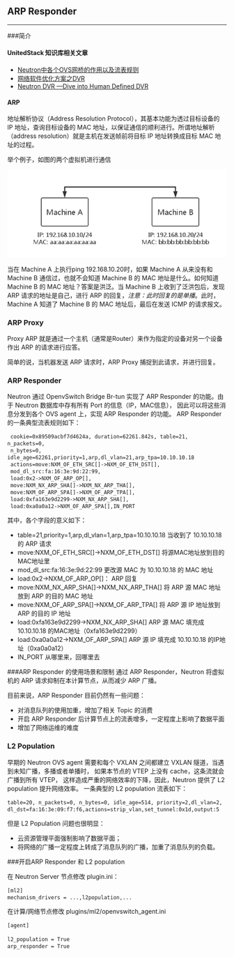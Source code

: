 ## ARP Responder

---

###简介

#### UnitedStack 知识库相关文章

 - [Neutron中各个OVS网桥的作用以及流表规则](https://confluence.ustack.com/pages/viewpage.action?pageId=12063326)
 - [网络软件优化方案之DVR](https://confluence.ustack.com/pages/viewpage.action?pageId=14024938)
 - [Neutron DVR —Dive into Human Defined DVR](https://confluence.ustack.com/pages/viewpage.action?pageId=16096933)

#### ARP

地址解析协议（Address Resolution Protocol），其基本功能为透过目标设备的 IP 地址，查询目标设备的 MAC 地址，以保证通信的顺利进行。所谓地址解析（address resolution）就是主机在发送帧前将目标 IP 地址转换成目标 MAC 地址的过程。

 举个例子，如图的两个虚拟机进行通信

 ![two_machines][1]

 当在 Machine A 上执行ping 192.168.10.20时，如果 Machine A 从来没有和 Machine B 通信过，也就不会知道 Machine B 的 MAC 地址是什么。如何知道 Machine B 的 MAC 地址？答案是洪泛。当 Machine B 上收到了泛洪包后，发现 ARP 请求的地址是自己，进行 ARP 的回复，*注意：此时回复的是单播*。此时，Machine A 知道了 Machine B 的 MAC 地址后，最后在发送 ICMP 的请求报文。

### ARP Proxy

Proxy ARP 就是通过一个主机（通常是Router）来作为指定的设备对另一个设备作出 ARP 的请求进行应答。

 简单的说，当机器发送 ARP 请求时，ARP Proxy 捕捉到此请求，并进行回复。

### ARP Responder
Neutron 通过 OpenvSwitch Bridge Br-tun 实现了 ARP Responder 的功能。由于 Neutron 数据库中存有所有 Port 的信息（IP，MAC信息），
因此可以将这些消息分发到各个 OVS agent 上，实现 ARP Responder 的功能。
ARP Responder 的一条典型流表规则如下：
```
 cookie=0x89509acbf7d4624a, duration=62261.842s, table=21, n_packets=0,
 n_bytes=0, idle_age=62261,priority=1,arp,dl_vlan=21,arp_tpa=10.10.10.18
 actions=move:NXM_OF_ETH_SRC[]->NXM_OF_ETH_DST[],
 mod_dl_src:fa:16:3e:9d:22:99,
 load:0x2->NXM_OF_ARP_OP[],
 move:NXM_NX_ARP_SHA[]->NXM_NX_ARP_THA[],
 move:NXM_OF_ARP_SPA[]->NXM_OF_ARP_TPA[],
 load:0xfa163e9d2299->NXM_NX_ARP_SHA[],
 load:0xa0a0a12->NXM_OF_ARP_SPA[],IN_PORT
```
其中，各个字段的意义如下：
 - table=21,priority=1,arp,dl_vlan=1,arp_tpa=10.10.10.18
      当收到了 10.10.10.18 的 ARP 请求
 - move:NXM_OF_ETH_SRC[]->NXM_OF_ETH_DST[]
      将源MAC地址放到目的MAC地址里
 - mod_dl_src:fa:16:3e:9d:22:99
      更改源 MAC 为 10.10.10.18 的 MAC 地址
 - load:0x2->NXM_OF_ARP_OP[]：
      ARP 回复
 - move:NXM_NX_ARP_SHA[]->NXM_NX_ARP_THA[]
      将 ARP 源 MAC 地址放到 ARP 的目的 MAC 地址
 - move:NXM_OF_ARP_SPA[]->NXM_OF_ARP_TPA[]
      将 ARP 源 IP 地址放到 ARP 的目的 IP 地址
 - load:0xfa163e9d2299->NXM_NX_ARP_SHA[]
      ARP 源 MAC 填充成 10.10.10.18 的MAC地址（0xfa163e9d2299）
 - load:0xa0a0a12->NXM_OF_ARP_SPA[]
     ARP 源 IP 填充成 10.10.10.18 的IP地址（0xa0a0a12）
 - IN_PORT
      从哪里来，回哪里去
 

###ARP Responder 的使用场景和限制
通过 ARP Responder，Neutron 将虚拟机的 ARP 请求抑制在本计算节点，从而减少 ARP 广播。

 目前来说，ARP Responder 目前仍然有一些问题：
 - 对消息队列的使用加重，增加了相关 Topic 的消费
 - 开启 ARP Responder 后计算节点上的流表增多，一定程度上影响了数据平面
 - 增加了网络运维的难度

### L2 Population

早期的 Neutron OVS agent 需要和每个 VXLAN 之间都建立 VXLAN 隧道，当遇到未知广播，多播或者单播时，
如果本节点的 VTEP 上没有 cache，这条流就会广播到所有 VTEP，
这样造成严重的网络效率的下降，因此，Neutron 提供了 L2 population 提升网络效率。
一条典型的 L2 population 流表如下：
```
table=20, n_packets=0, n_bytes=0, idle_age=514, priority=2,dl_vlan=2,
dl_dst=fa:16:3e:09:f7:f6,actions=strip_vlan,set_tunnel:0x1d,output:5
```
但是 L2 Population 问题也很明显：
 - 云资源管理平面强制影响了数据平面；
 - 将网络的广播一定程度上转成了消息队列的广播，加重了消息队列的负载。

###开启ARP Responder 和 L2 population

 在 Neutron Server 节点修改 plugin.ini：
```
[ml2]
mechanism_drivers = ...,l2population,...
```

在计算/网络节点修改 plugins/ml2/openvswitch_agent.ini

```
[agent]

l2_population = True
arp_responder = True
```

 [1]: ../../images/architecture/two-node-machine-communicate.png
 [2]: ../../images/architecture/three-node-machine-communicate.png
